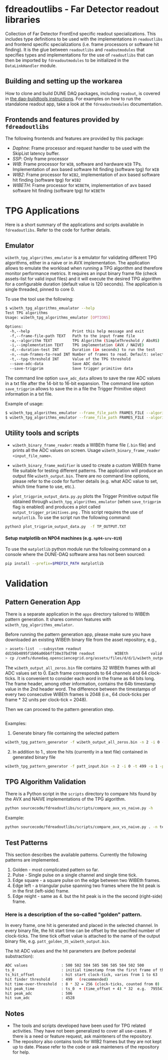 # fdreadoutlibs - Far Detector readout libraries
Collection of Far Detector FrontEnd specific readout specializations. This includes type definitions to be used with the implementations in `readoutlibs` and frontend specific specializations (i.e. frame processors or software hit finding). It is the glue between `readoutlibs` and `readoutmodules` that specifies types and implementations for the use of `readoutlibs` that can then be imported by `fdreadoutmodules` to be initialized in the `DataLinkHandler` module.

## Building and setting up the workarea

How to clone and build DUNE DAQ packages, including `readout`, is covered in [the daq-buildtools instructions](https://dune-daq-sw.readthedocs.io/en/latest/packages/daq-buildtools/). For examples on how to run the standalone readout app, take a look at the `fdreadoutmodules` documentation.

## Frontends and features provided by `fdreadoutlibs`
The following frontends and features are provided by this package:
* *Daphne*: Frame processor and request handler to be used with the SkipList latency buffer.
* *SSP*: Only frame processor
* *WIB*: Frame processor for `WIB`, software and hardware `WIB` TPs. Implementation of avx based software hit finding (software tpg) for `WIB`
* *WIB2*: Frame processor for `WIB2`, implementation of avx based software hit finding (software tpg) for `WIB2`
* *WIBETH*: Frame processor for `WIBETH`, implementation of avx based software hit finding (software tpg) for `WIBETH`


# TPG Applications
Here is a short summary of the applications and scripts available in `fdreadoutlibs`. Refer to the code for further details. 

## Emulator

`wibeth_tpg_algorithms_emulator` is a emulator for validating different TPG algorithms, either in a naive or in AVX implementation. The application allows to emulate the workload when running a TPG algorithm and therefore monitor performance metrics. It requires an input binary frame file (check assets-list for valid input files) and it will execute the desired TPG algorithm for a configurable duration (default value is 120 seconds). The application is single threaded, pinned to core 0. 

To use the tool use the following:
```sh
$ wibeth_tpg_algorithms_emualator --help 
Test TPG algorithms
Usage: wibeth_tpg_algorithms_emulator [OPTIONS]

Options:
  -h,--help                   Print this help message and exit
  -f,--frame-file-path TEXT   Path to the input frame file
  -a,--algorithm TEXT         TPG Algorithm (SimpleThreshold / AbsRS)
  -i,--implementation TEXT    TPG implementation (AVX / NAIVE)
  -d,--duration-test INT      Duration (in seconds) to run the test
  -n,--num-frames-to-read INT Number of frames to read. Default: select all frames.
  -t,--tpg-threshold INT      Value of the TPG threshold
  --save-adc-data             Save ADC data
  --save-trigprim             Save trigger primitive data
```

The command line option `save_adc_data` allows to save the raw ADC values in a txt file after the 14-bit to 16-bit expansion. The command line option `save_trigprim`  allows to save the in a file the Trigger Primitive object information in a txt file. 

Example of usage: 
```sh
$ wibeth_tpg_algorithms_emulator --frame_file_path FRAMES_FILE --algorithm SimpleThreshold --implementation AVX --save_adc_data
$ wibeth_tpg_algorithms_emulator --frame_file_path FRAMES_FILE --algorithm AbsRS --implementation AVX  --save_trigprim 
```

## Utility tools and scripts

* `wibeth_binary_frame_reader`: reads a WIBEth frame file (`.bin` file) and prints all the ADC values on screen. Usage `wibeth_binary_frame_reader <input_file_name>`.  

* `wibeth_binary_frame_modifier` is used to create a custom WIBEth frame file suitable for testing different patterns. The application will produce an output file `wibeth_output.bin`. There are no command line options, please refer to the code for further details (e.g. what ADC value to set, which time frame to use, etc.). 

* `plot_trigprim_output_data.py.py` plots the Trigger Primitive output file obtained through `wibeth_tpg_algorithms_emulator` (when `save_trigprim` flag is enabled) and produces a plot called `output_trigger_primitives.png` . This script requires the use of `matplotlib`. To use the script run the following command: 
```sh
python3 plot_trigprim_output_data.py  -f TP_OUTPUT.TXT
```

#### Setup matplotlib on NP04 machines (e.g. `np04-srv-019`)
To use the `matplotlib` python module run the following command on a console where the DUNE-DAQ software area has not been sourced:
```sh
pip install --prefix=$PREFIX_PATH matplotlib
```

# Validation 

## Pattern Generation App 

There is a separate application in the `apps` directory tailored to WIBEth pattern generation. 
It shares common features with `wibeth_tpg_algorithms_emulator`. 

Before running the pattern generation app, please make sure you have downloaded an existing WIBEth binary file from the asset repository, e.g.,

```sh
> assets-list  --subsystem readout
dd156b4895f1b06a06b6ff38e37bd798 readout         WIBEth          valid           /cvmfs/dunedaq.opensciencegrid.org/assets/files/d/d/1/wibeth_output_all_zeros.bin
> cp /cvmfs/dunedaq.opensciencegrid.org/assets/files/d/d/1/wibeth_output_all_zeros.bin . 
```
The `wibeth_output_all_zeros.bin` file contains 32 WIBEth frames with all ADC values set to 0. Each frame corresponds to 64 channels and 64 clock-ticks. It is convenient to consider each word in the frame as 64 bits long. The frame header, among other information, contains the 64b timestamp value in the 2nd header word. The difference between the timestamps of every two consecutive WIBEth frames is 2048 (i.e., 64 clock-ticks per frame * 32 
units per clock-tick = 2048).

Then we can proceed to the pattern generation step. 

```wibeth_tpg_pattern_generator -h
```

Examples:

1. Generate binary file containing the selected pattern
```sh
wibeth_tpg_pattern_generator -f wibeth_output_all_zeros.bin -n 2 -i 0 -t 499 -o 1 -p patt_golden
```

2. In addition to 1., store the hits (currently in a text file) contained in generated binary file
```sh
wibeth_tpg_pattern_generator -f patt_input.bin -n 2 -i 0 -t 499 -o 1 -p patt_golden --save-trigprim
```

## TPG Algorithm Validation 

There is a Python script in the `scripts` directory to compare hits found by the AVX and NAIVE implementations of the TPG algorithm. 

```sh
python sourcecode/fdreadoutlibs/scripts/compare_avx_vs_naive.py -h
```
Example:

```sh
python sourcecode/fdreadoutlibs/scripts/compare_avx_vs_naive.py . -n test_01
```
 
## Test Patterns
This section describes the available patterns. Currently the following patterns are implemented.

1. Golden - most complicated pattern so far.
2. Pulse - Single pulse on a single channel and single time tick.
3. Edge square - a square pulse on the edge between two WIBEth frames.
4. Edge left - a triangular pulse spanning two frames where the hit peak is in the first (left-side) frame.
5. Edge reight - same as 4. but the hit peak is in the the second (right-side) frame.

### Here is a description of the so-called "golden" pattern. 
 
In every frame, one hit is generated and placed in the selected channel.
In every binary file, the hit start time can be offset by the specified number of clock-ticks. The time tick offset value is attached to the name of the output binary file, e.g. `patt_golden_35_wibeth_output.bin`.    

The hit ADC values and the hit parameters are (before pedestal substraction):
```sh
ADC values               : 500 502 504 505 506 505 504 502 500
ts_0                     : initial timestamp from the first frame of the binary file
ts_hit_offset            : hit start clock-tick, varies from 1 to 63  
hit finder threshold     : 499   (recommended)
hit time-over-threshold  : 8 * 32 = 256 (clock-ticks, counted from 0)
hit peak_time            : ts_0  + (time_offset + 4) * 32  e.g.  79554162068719943 + (1 + 4) * 32
hit peak_adc             : 506
hit sum_adc              : 4528
```

## Notes
- The tools and scripts developed have been used for TPG related activities. They have not been generalized to cover all use-cases. If there is a need or feature request, ask mainteners of the repository.  
- The repository also contains tools for WIB2 frames but they are not kept up to date. Please refer to the code or ask mainteners of the repository for help. 

